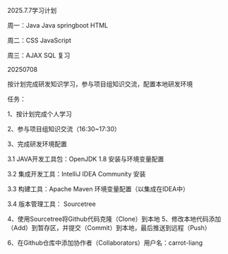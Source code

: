 2025.7.7学习计划

周一：Java Java springboot HTML

周二：CSS JavaScript

周三：AJAX SQL 复习

20250708

按计划完成研发知识学习，参与项目组知识交流，配置本地研发环境

任务：

1、按计划完成个人学习

2、参与项目组知识交流（16:30~17:30）

3、完成研发环境配置

3.1 JAVA开发工具包：OpenJDK 1.8 安装与环境变量配置

3.2 集成开发工具：IntelliJ IDEA Community 安装

3.3 构建工具：Apache Maven 环境变量配置（以集成在IDEA中）

3.4 版本管理工具： Sourcetree

4、使用Sourcetree将Github代码克隆（Clone）到本地
5、修改本地代码添加（Add）到暂存区，并提交（Commit）到本地，最后推送到远程（Push）

6、在Github仓库中添加协作者（Collaborators）用户名：carrot-liang

